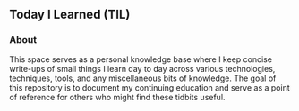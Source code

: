 ## Today I Learned (TIL)

### About

This space serves as a personal knowledge base where I keep concise write-ups of small things I learn day to day across various technologies, techniques, tools, and any miscellaneous bits of knowledge. The goal of this repository is to document my continuing education and serve as a point of reference for others who might find these tidbits useful.
